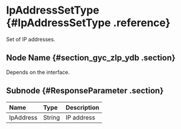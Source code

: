 # IpAddressSetType {#IpAddressSetType .reference}

Set of IP addresses.

## Node Name {#section_gyc_zlp_ydb .section}

Depends on the interface.

## Subnode {#ResponseParameter .section}

|Name|Type|Description|
|:---|:---|:----------|
|IpAddress|String|IP address|

